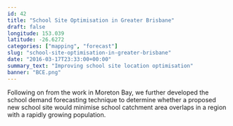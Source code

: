 ```yaml
---
id: 42
title: "School Site Optimisation in Greater Brisbane"
draft: false
longitude: 153.039
latitude: -26.6272
categories: ["mapping", "forecast"]
slug: "school-site-optimisation-in-greater-brisbane"
date: "2016-03-17T23:33:00+00:00"
summary_text: "Improving school site location optimisation"
banner: "BCE.png"
---
```


Following on from the work in Moreton Bay, we further developed the school demand forecasting technique to determine whether a proposed new school site would minimise school catchment area overlaps in a region with a rapidly growing population.&nbsp;
